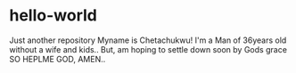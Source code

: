 # hello-world
Just another repository
Myname is Chetachukwu!
I'm a Man of 36years old without a wife and kids..
But, am hoping to settle down soon by Gods grace
SO HEPLME GOD, AMEN..
